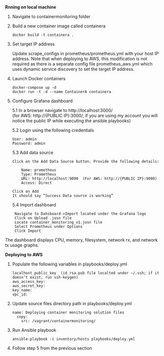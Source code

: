 **Rnning on local machine**

1. Navigate to containermonitoring folder

2. Build a new container image called containera

       docker build -t containera .

3. Set target IP address

   Update scrape_configs in prometheus/prometheus.yml with your host IP address. Note that when deploying to AWS, this modification is not required as there is a separate config file prometheus_aws.yml which uses dynamic service discovery to set the target IP address.

4. Launch Docker containers

       docker-compose up -d
       docker run -t -d --name ContainerA containera

5. Configure Grafana dashboard

   5.1 In a browser navigate to http://localhost:3000/	       
       (for AWS: http://{PUBLIC IP}:3000/, if you are using my account you will notice the       public IP while executing the ansible playbooks)

   5.2 Login using the following credentials

       User: admin
       Password: admin

   5.3 Add data source

       Click on the Add Data Source button. Provide the following details:

           Name: prometheus
           Type: Prometheus
           URL: http://localhost:9090  (For AWS: http://{PUBLIC IP}:9090)
           Access: Direct

       Click on Add
       It should say “Success Data source is working”

    5.4 Import dashboard 

        Navigate to Dahsboard->Import located under the Grafana logo
        Click on Upload .josn file
        Locate container_monitoring_v1.josn file
        Select Prometheus under Options
        Click Import

The dashboard displays CPU, memory, filesystem, network rx, and network tx usage graphs. 


**Deploying to AWS**

1. Populate the following variables in playbooks/deploy.yml

       localhost_public_key  (id_rsa.pub file localted under ~/.ssh; if it doesn’t exist, run ssh-keygen)
       aws_access_key:
       aws_secret_key:
       key_name:
       vpc_id:
       
2. Update source files directory path in playbooks/deploy.yml

       name: Deploying container monitoring solution files
         copy:
           src: /vagrant/containermonitoring/

3. Run Ansible playbook

       ansible-playbook -i inventory/hosts playbooks/deploy.yml

4. Follow step 5 from the previous section
